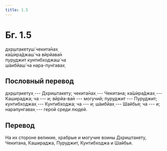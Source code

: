 ```yaml
---
title: 1.5
---
```


# Бг. 1.5
дхр̣шт̣акетуш́ чекита̄нах̣<br/>
ка̄ш́ира̄джаш́ ча вӣрйава̄н<br/>
пуруджит кунтибходжаш́ ча<br/>
ш́аибйаш́ ча нара-пун̇гавах̣
## Пословный перевод

дхр̣шт̣акетух̣ --- Дхриштакету; чекита̄нах̣ --- Чекитана; ка̄ш́ира̄джах̣ ---
Кашираджа; ча --- и; вӣрйа-ва̄н --- могучий; пуруджит --- Пуруджит;
кунтибходжах̣ --- Кунтибходжа; ча --- и; ш́аибйах̣ --- Шайбья; ча --- и;
нарапун̇гавах̣ --- герой среди людей.

## Перевод

На их стороне великие, храбрые и могучие воины Дхриштакету, Чекитана,
Кашираджа, Пуруджит, Кунтибходжа и Шайбья.
